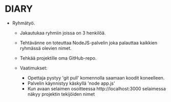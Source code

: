 <h1>DIARY</h1>

* Ryhmätyö. 
    * Jakautukaa ryhmiin joissa on 3 henkilöä. 
    * Tehtävänne on toteuttaa NodeJS-palvelin joka palauttaa kaikkien ryhmässä olevien nimet.
    * Tehkää projektille oma GitHub-repo. 

    * Vaatimukset:
        * Opettaja pystyy 'git pull' komennolla saamaan koodit koneelleen.
        * Palvelin käynnistyy käskyllä 'node app.js'
        * Kun avaan selaimen osoitteessa http://localhost:3000 selaimessa näkyy projektin tekijöiden nimet